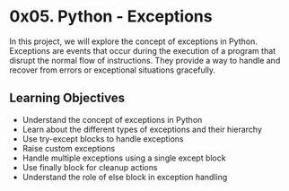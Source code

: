 # 0x05. Python - Exceptions

In this project, we will explore the concept of exceptions in Python. Exceptions are events that occur during the execution of a program that disrupt the normal flow of instructions. They provide a way to handle and recover from errors or exceptional situations gracefully.

## Learning Objectives
- Understand the concept of exceptions in Python
- Learn about the different types of exceptions and their hierarchy
- Use try-except blocks to handle exceptions
- Raise custom exceptions
- Handle multiple exceptions using a single except block
- Use finally block for cleanup actions
- Understand the role of else block in exception handling
